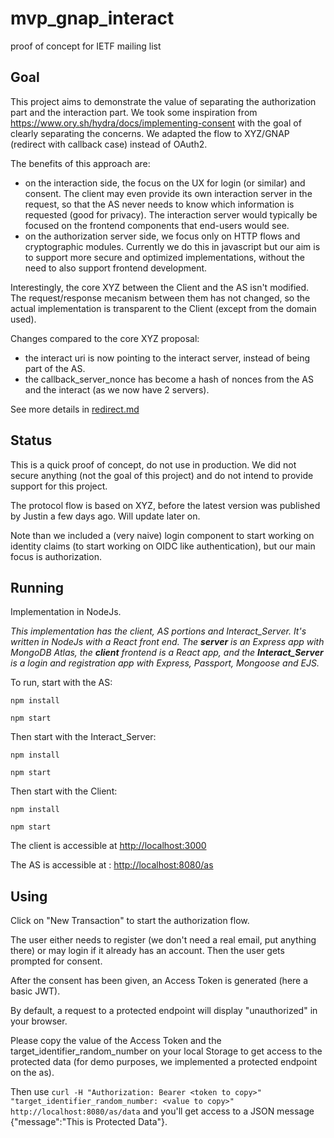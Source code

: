 # mvp_gnap_interact
proof of concept for IETF mailing list

## Goal

This project aims to demonstrate the value of separating the authorization part and the interaction part. 
We took some inspiration from https://www.ory.sh/hydra/docs/implementing-consent with the goal of clearly separating the concerns. We adapted the flow to XYZ/GNAP (redirect with callback case) instead of OAuth2.

The benefits of this approach are: 
- on the interaction side, the focus on the UX for login (or similar) and consent. The client may even provide its own interaction server in the request, so that the AS never needs to know which information is requested (good for privacy). The interaction server would typically be focused on the frontend components that end-users would see. 
- on the authorization server side, we focus only on HTTP flows and cryptographic modules. Currently we do this in javascript but our aim is to support more secure and optimized implementations, without the need to also support frontend development. 

Interestingly, the core XYZ between the Client and the AS isn't modified. The request/response mecanism between them has not changed, so the actual implementation is transparent to the Client (except from the domain used).

Changes compared to the core XYZ proposal:
- the interact uri is now pointing to the interact server, instead of being part of the AS.
- the callback_server_nonce has become a hash of nonces from the AS and the interact (as we now have 2 servers). 

See more details in [redirect.md](https://github.com/acertio/mvp_gnap_privacy/blob/master/redirect.md)

## Status

This is a quick proof of concept, do not use in production. 
We did not secure anything (not the goal of this project) and do not intend to provide support for this project.

The protocol flow is based on XYZ, before the latest version was published by Justin a few days ago. Will update later on.

Note than we included a (very naive) login component to start working on identity claims (to start working on OIDC like authentication), but our main focus is authorization.

## Running

Implementation in NodeJs.

*This implementation has the client, AS portions and Interact_Server. It's written in NodeJs with a React front end. The **server** is an Express app with MongoDB Atlas, the **client** frontend is a React app, and the **Interact_Server** is a login and registration app with Express, Passport, Mongoose and EJS.*

To run, start with the AS:

`npm install`

`npm start`

Then start with the Interact_Server:

`npm install`

`npm start`

Then start with the Client:

`npm install`

`npm start`

The client is accessible at <http://localhost:3000> 

The AS is accessible at : <http://localhost:8080/as>


## Using

Click on "New Transaction" to start the authorization flow. 

The user either needs to register (we don't need a real email, put anything there) or may login if it already has an account.
Then the user gets prompted for consent.

After the consent has been given, an Access Token is generated (here a basic JWT).

By default, a request to a protected endpoint will display "unauthorized" in your browser. 

Please copy the value of the Access Token and the target_identifier_random_number on your local Storage to get access to the protected data (for demo purposes, we implemented a protected endpoint on the as). 


Then use `curl -H "Authorization: Bearer <token to copy>" "target_identifier_random_number: <value to copy>" http://localhost:8080/as/data`
and you'll get access to a JSON message {"message":"This is Protected Data"}. 


